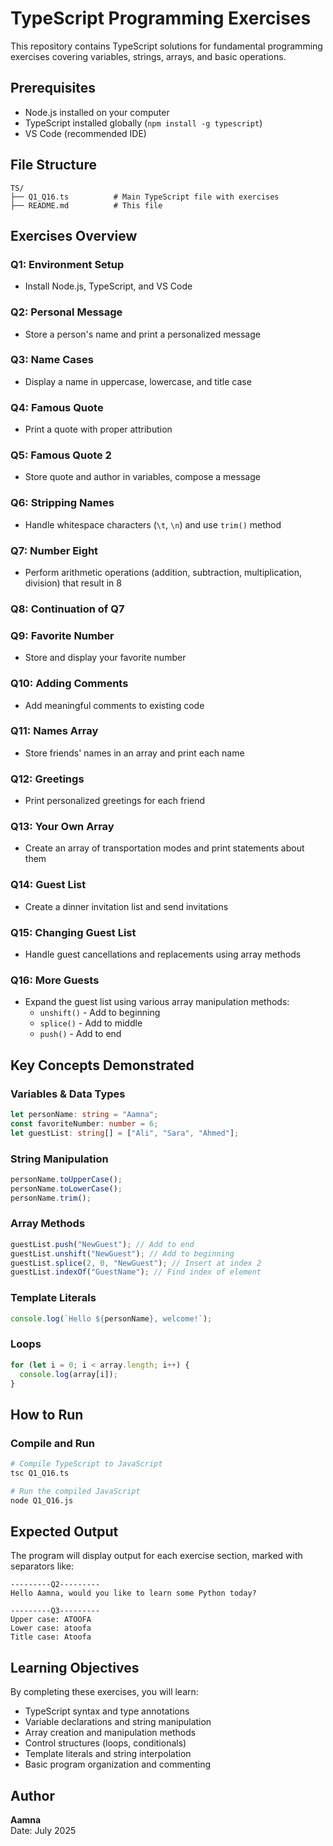 # TypeScript Programming Exercises

This repository contains TypeScript solutions for fundamental programming exercises covering variables, strings, arrays, and basic operations.

## Prerequisites

- Node.js installed on your computer
- TypeScript installed globally (`npm install -g typescript`)
- VS Code (recommended IDE)

## File Structure

```
TS/
├── Q1_Q16.ts          # Main TypeScript file with exercises
├── README.md          # This file

```

## Exercises Overview

### **Q1**: Environment Setup

- Install Node.js, TypeScript, and VS Code

### **Q2**: Personal Message

- Store a person's name and print a personalized message

### **Q3**: Name Cases

- Display a name in uppercase, lowercase, and title case

### **Q4**: Famous Quote

- Print a quote with proper attribution

### **Q5**: Famous Quote 2

- Store quote and author in variables, compose a message

### **Q6**: Stripping Names

- Handle whitespace characters (`\t`, `\n`) and use `trim()` method

### **Q7**: Number Eight

- Perform arithmetic operations (addition, subtraction, multiplication, division) that result in 8

### **Q8**: Continuation of Q7

### **Q9**: Favorite Number

- Store and display your favorite number

### **Q10**: Adding Comments

- Add meaningful comments to existing code

### **Q11**: Names Array

- Store friends' names in an array and print each name

### **Q12**: Greetings

- Print personalized greetings for each friend

### **Q13**: Your Own Array

- Create an array of transportation modes and print statements about them

### **Q14**: Guest List

- Create a dinner invitation list and send invitations

### **Q15**: Changing Guest List

- Handle guest cancellations and replacements using array methods

### **Q16**: More Guests

- Expand the guest list using various array manipulation methods:
  - `unshift()` - Add to beginning
  - `splice()` - Add to middle
  - `push()` - Add to end

## Key Concepts Demonstrated

### **Variables & Data Types**

```typescript
let personName: string = "Aamna";
const favoriteNumber: number = 6;
let guestList: string[] = ["Ali", "Sara", "Ahmed"];
```

### **String Manipulation**

```typescript
personName.toUpperCase();
personName.toLowerCase();
personName.trim();
```

### **Array Methods**

```typescript
guestList.push("NewGuest"); // Add to end
guestList.unshift("NewGuest"); // Add to beginning
guestList.splice(2, 0, "NewGuest"); // Insert at index 2
guestList.indexOf("GuestName"); // Find index of element
```

### **Template Literals**

```typescript
console.log(`Hello ${personName}, welcome!`);
```

### **Loops**

```typescript
for (let i = 0; i < array.length; i++) {
  console.log(array[i]);
}
```

## How to Run

### Compile and Run

```bash
# Compile TypeScript to JavaScript
tsc Q1_Q16.ts

# Run the compiled JavaScript
node Q1_Q16.js
```

## Expected Output

The program will display output for each exercise section, marked with separators like:

```
---------Q2---------
Hello Aamna, would you like to learn some Python today?

---------Q3---------
Upper case: ATOOFA
Lower case: atoofa
Title case: Atoofa
```

## Learning Objectives

By completing these exercises, you will learn:

- TypeScript syntax and type annotations
- Variable declarations and string manipulation
- Array creation and manipulation methods
- Control structures (loops, conditionals)
- Template literals and string interpolation
- Basic program organization and commenting

## Author

**Aamna**  
Date: July 2025
